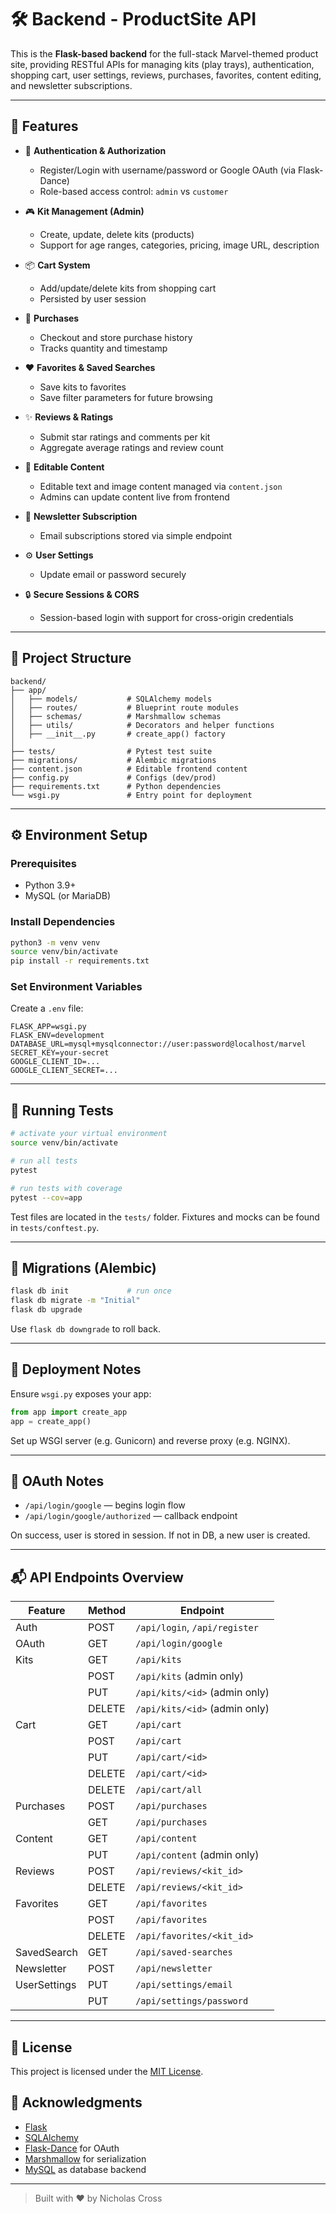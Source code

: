 # 🛠️ Backend - ProductSite API

This is the **Flask-based backend** for the full-stack Marvel-themed product site, providing RESTful APIs for managing kits (play trays), authentication, shopping cart, user settings, reviews, purchases, favorites, content editing, and newsletter subscriptions.

---

## 🚀 Features

* 🔐 **Authentication & Authorization**

  * Register/Login with username/password or Google OAuth (via Flask-Dance)
  * Role-based access control: `admin` vs `customer`

* 🎮 **Kit Management (Admin)**

  * Create, update, delete kits (products)
  * Support for age ranges, categories, pricing, image URL, description

* 📦 **Cart System**

  * Add/update/delete kits from shopping cart
  * Persisted by user session

* 🛒 **Purchases**

  * Checkout and store purchase history
  * Tracks quantity and timestamp

* ❤️ **Favorites & Saved Searches**

  * Save kits to favorites
  * Save filter parameters for future browsing

* ✨ **Reviews & Ratings**

  * Submit star ratings and comments per kit
  * Aggregate average ratings and review count

* 📝 **Editable Content**

  * Editable text and image content managed via `content.json`
  * Admins can update content live from frontend

* 📧 **Newsletter Subscription**

  * Email subscriptions stored via simple endpoint

* ⚙️ **User Settings**

  * Update email or password securely

* 🔒 **Secure Sessions & CORS**

  * Session-based login with support for cross-origin credentials

---

## 📂 Project Structure

```
backend/
├── app/
│   ├── models/           # SQLAlchemy models
│   ├── routes/           # Blueprint route modules
│   ├── schemas/          # Marshmallow schemas
│   ├── utils/            # Decorators and helper functions
│   ├── __init__.py       # create_app() factory
│
├── tests/                # Pytest test suite
├── migrations/           # Alembic migrations
├── content.json          # Editable frontend content
├── config.py             # Configs (dev/prod)
├── requirements.txt      # Python dependencies
└── wsgi.py               # Entry point for deployment
```

---

## ⚙️ Environment Setup

### Prerequisites

* Python 3.9+
* MySQL (or MariaDB)

### Install Dependencies

```bash
python3 -m venv venv
source venv/bin/activate
pip install -r requirements.txt
```

### Set Environment Variables

Create a `.env` file:

```
FLASK_APP=wsgi.py
FLASK_ENV=development
DATABASE_URL=mysql+mysqlconnector://user:password@localhost/marvel
SECRET_KEY=your-secret
GOOGLE_CLIENT_ID=...
GOOGLE_CLIENT_SECRET=...
```

---

## 🧪 Running Tests

```bash
# activate your virtual environment
source venv/bin/activate

# run all tests
pytest

# run tests with coverage
pytest --cov=app
```

Test files are located in the `tests/` folder. Fixtures and mocks can be found in `tests/conftest.py`.

---

## 🔄 Migrations (Alembic)

```bash
flask db init             # run once
flask db migrate -m "Initial"
flask db upgrade
```

Use `flask db downgrade` to roll back.

---

## 🚀 Deployment Notes

Ensure `wsgi.py` exposes your app:

```python
from app import create_app
app = create_app()
```

Set up WSGI server (e.g. Gunicorn) and reverse proxy (e.g. NGINX).

---

## 🔐 OAuth Notes

* `/api/login/google` — begins login flow
* `/api/login/google/authorized` — callback endpoint

On success, user is stored in session. If not in DB, a new user is created.

---

## 📬 API Endpoints Overview

| Feature      | Method | Endpoint                      |
| ------------ | ------ | ----------------------------- |
| Auth         | POST   | `/api/login`, `/api/register` |
| OAuth        | GET    | `/api/login/google`           |
| Kits         | GET    | `/api/kits`                   |
|              | POST   | `/api/kits` (admin only)      |
|              | PUT    | `/api/kits/<id>` (admin only) |
|              | DELETE | `/api/kits/<id>` (admin only) |
| Cart         | GET    | `/api/cart`                   |
|              | POST   | `/api/cart`                   |
|              | PUT    | `/api/cart/<id>`              |
|              | DELETE | `/api/cart/<id>`              |
|              | DELETE | `/api/cart/all`               |
| Purchases    | POST   | `/api/purchases`              |
|              | GET    | `/api/purchases`              |
| Content      | GET    | `/api/content`                |
|              | PUT    | `/api/content` (admin only)   |
| Reviews      | POST   | `/api/reviews/<kit_id>`       |
|              | DELETE | `/api/reviews/<kit_id>`       |
| Favorites    | GET    | `/api/favorites`              |
|              | POST   | `/api/favorites`              |
|              | DELETE | `/api/favorites/<kit_id>`     |
| SavedSearch  | GET    | `/api/saved-searches`         |
| Newsletter   | POST   | `/api/newsletter`             |
| UserSettings | PUT    | `/api/settings/email`         |
|              | PUT    | `/api/settings/password`      |

---

## 📜 License

This project is licensed under the [MIT License](../LICENSE).

## 🙏 Acknowledgments

* [Flask](https://flask.palletsprojects.com/)
* [SQLAlchemy](https://www.sqlalchemy.org/)
* [Flask-Dance](https://flask-dance.readthedocs.io/) for OAuth
* [Marshmallow](https://marshmallow.readthedocs.io/) for serialization
* [MySQL](https://www.mysql.com/) as database backend

---

> Built with ❤️ by Nicholas Cross
